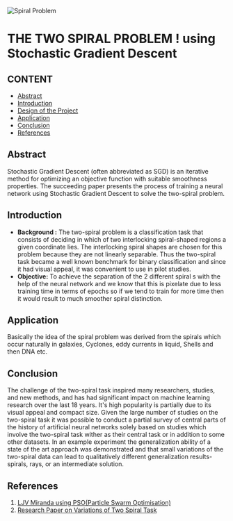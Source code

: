 ![Spiral Problem](https://drive.google.com/uc?export=view&id=1eouDCenftDG6jearqI1VmAINLMpVNKW-)
# THE TWO SPIRAL PROBLEM ! using Stochastic Gradient Descent	
## CONTENT

 - [Abstract](##Abstract)
 - [Introduction](##Introduction)
 - [Design of the Project](##Design)
 - [Application](##Application)
 - [Conclusion](##Conclusion)
 - [References](##References)
## Abstract
Stochastic Gradient Descent (often abbreviated as SGD) is an iterative method for optimizing an objective function with suitable smoothness properties. The succeeding paper presents the process of training a neural network using Stochastic Gradient Descent to solve the two-spiral problem.
## Introduction
 - **Background :** The two-spiral problem is a classification task that consists of deciding in which of two interlocking spiral-shaped regions a given coordinate lies. The interlocking spiral shapes are chosen for this problem because they are not linearly separable. Thus the two-spiral task became a well known benchmark for binary classification and since it had visual appeal, it was convenient to use in pilot studies.
 - **Objective:** To achieve the separation of the 2 different spiral s with the help of the neural network and we know that this is pixelate due to less training time in terms of epochs so if we tend to train for more time then it would result to much smoother spiral distinction.

## Application
Basically the idea of the spiral problem was derived from the spirals which occur naturally in galaxies, Cyclones, eddy currents in liquid, Shells and then DNA etc.
## Conclusion
The challenge of the two-spiral task inspired many researchers, studies, and new methods, and has had significant impact on machine learning research over the last 18 years. It's high popularity is partially due to its visual appeal and compact size. Given the large number of studies on the two-spiral task it was possible to conduct a partial survey of central parts of the history of artificial neural networks solely based on studies which involve the two-spiral task wither as their central task or in addition to some other datasets.
In an example experiment the generalization ability of a state of the art approach was demonstrated and that small variations of the two-spiral data can lead to qualitatively different generalization results-spirals, rays, or an intermediate solution.
## References

 1. [LJV Miranda using PSO(Particle Swarm Optimisation)](https://ljvmiranda921.github.io/notebook/2017/01/17/pso-trained-neural-network-for-solving-the-two-spiral-problem/)
 2. [Research Paper on Variations of Two Spiral Task](https://www.researchgate.net/publication/220233514_Variations_of_the_two-spiral_task)
